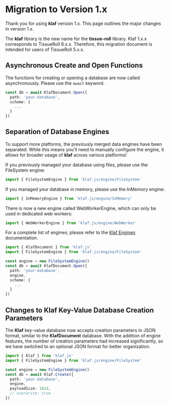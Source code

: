 # Migration to Version 1.x

Thank you for using **klaf** version 1.x. This page outlines the major changes in version 1.x.

The **klaf** library is the new name for the **tissue-roll** library. Klaf 1.x.x corresponds to TissueRoll 6.x.x. Therefore, this migration document is intended for users of TissueRoll 5.x.x.

## Asynchronous Create and Open Functions

The functions for creating or opening a database are now called asynchronously. Please use the `await` keyword.

```typescript
const db = await KlafDocument.Open({
  path: 'your-database',
  scheme: {
    ...
  }
})
```

## Separation of Database Engines

To support more platforms, the previously merged data engines have been separated. While this means you'll need to manually configure the engine, it allows for broader usage of **klaf** across various platforms!

If you previously managed your database using files, please use the FileSystem engine:

```typescript
import { FileSystemEngine } from 'klaf.js/engine/FileSystem'
```

If you managed your database in memory, please use the InMemory engine:

```typescript
import { InMemoryEngine } from 'klaf.js/engine/InMemory'
```

There is now a new engine called WebWorkerEngine, which can only be used in dedicated web workers:

```typescript
import { WebWorkerEngine } from 'klaf.js/engine/WebWorker'
```

For a complete list of engines, please refer to the [Klaf Engines](../engine/README.md) documentation.

```typescript
import { KlafDocument } from 'klaf.js'
import { FileSystemEngine } from 'klaf.js/engine/FileSystem'

const engine = new FileSystemEngine()
const db = await KlafDocument.Open({
  path: 'your-database',
  engine,
  scheme: {
    ...
  }
})
```

## Changes to Klaf Key-Value Database Creation Parameters

The **Klaf** key-value database now accepts creation parameters in JSON format, similar to the **KlafDocument** database. With the addition of engine features, the number of creation parameters had increased significantly, so we have switched to an optional JSON format for better organization.

```typescript
import { Klaf } from 'klaf.js'
import { FileSystemEngine } from 'klaf.js/engine/FileSystem'

const engine = new FileSystemEngine()
const db = await Klaf.Create({
  path: 'your-database',
  engine,
  payloadSize: 1024,
  // overwrite: true
})
```
